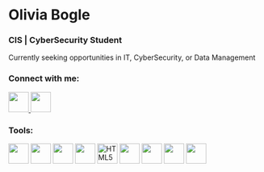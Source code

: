 <h1>Olivia Bogle</h1>
<h3>CIS | CyberSecurity Student <br></h3>

  <p>
    Currently seeking opportunities in IT, CyberSecurity, or Data Management<br>
  </p>


<h3>Connect with me: <br> </h3>

  <p3>
    <a href="https://linkedin.com/in/oliviabogle2025" target="_blank">
      <img src="https://cdn.jsdelivr.net/gh/devicons/devicon/icons/linkedin/linkedin-original.svg" width="40" height="40" />
    </a>
    <a href="mailto:oliviabogle1@outlook.com">
      <img src="https://s.yimg.com/nq/nr/img/desktop_notification_icon_3x_hyeOa8eLuUarSAZ1BW1p6y52zCsA520yKCg6fgaOCXQ_v1.png" width="40" height="40" />
    </a>
    <br>
  </p3>

<h3>Tools:</h3>
  
<p>
  <img src="https://cdn.jsdelivr.net/gh/devicons/devicon/icons/python/python-original.svg" width="40" height="40" />
  <img src="https://cdn.jsdelivr.net/gh/devicons/devicon/icons/cplusplus/cplusplus-original.svg" width="40" height="40" />
  <img src="https://cdn.jsdelivr.net/gh/devicons/devicon/icons/javascript/javascript-original.svg" width="40" height="40" />
  <img src="https://cdn.jsdelivr.net/gh/devicons/devicon/icons/mysql/mysql-original.svg" width="40" height="40" />
  <img src="https://cdn.jsdelivr.net/gh/devicons/devicon/icons/html5/html5-original.svg" width="40" height="40" title="HTML5" />
  <img src="https://cdn.jsdelivr.net/gh/devicons/devicon/icons/css3/css3-original.svg" width="40" height="40" />
  <img src="https://cdn.jsdelivr.net/gh/devicons/devicon/icons/visualstudio/visualstudio-plain.svg" width="40" height="40" />
  <img src="https://cdn.jsdelivr.net/gh/devicons/devicon/icons/vscode/vscode-original.svg" width="40" height="40" />
  <img src="https://cdn.jsdelivr.net/gh/devicons/devicon/icons/github/github-original.svg" width="40" height="40" />
</p>





